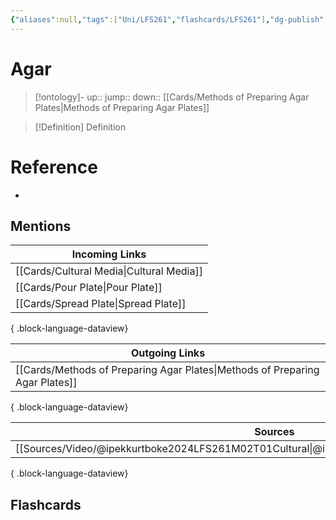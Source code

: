 ```yaml
---
{"aliases":null,"tags":["Uni/LFS261","flashcards/LFS261"],"dg-publish":true,"permalink":"/cards/agar/","dgPassFrontmatter":true}
---
```


# Agar

> [!ontology]-
> up:: 
> jump:: 
> down:: [[Cards/Methods of Preparing Agar Plates\|Methods of Preparing Agar Plates]]

> [!Definition] Definition

# Reference

- 

## Mentions

| Incoming Links                              |
| ------------------------------------------- |
| [[Cards/Cultural Media\|Cultural Media]] |
| [[Cards/Pour Plate\|Pour Plate]]         |
| [[Cards/Spread Plate\|Spread Plate]]     |

{ .block-language-dataview}

| Outgoing Links                                                                  |
| ------------------------------------------------------------------------------- |
| [[Cards/Methods of Preparing Agar Plates\|Methods of Preparing Agar Plates]] |

{ .block-language-dataview}

| Sources                                                                                           |
| ------------------------------------------------------------------------------------------------- |
| [[Sources/Video/@ipekkurtboke2024LFS261M02T01Cultural\|@ipekkurtboke2024LFS261M02T01Cultural]] |

{ .block-language-dataview}

## Flashcards